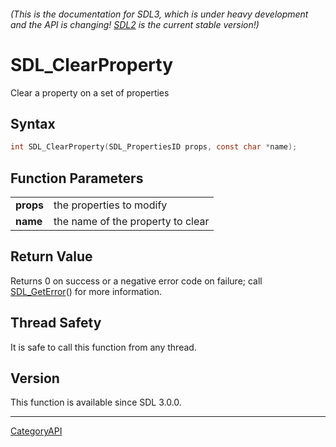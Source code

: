 ###### (This is the documentation for SDL3, which is under heavy development and the API is changing! [SDL2](https://wiki.libsdl.org/SDL2/) is the current stable version!)
# SDL_ClearProperty

Clear a property on a set of properties 

## Syntax

```c
int SDL_ClearProperty(SDL_PropertiesID props, const char *name);

```

## Function Parameters

|               |                                   |
| ------------- | --------------------------------- |
| **props**     | the properties to modify          |
| **name**      | the name of the property to clear |

## Return Value

Returns 0 on success or a negative error code on failure; call
[SDL_GetError](SDL_GetError)() for more information.

## Thread Safety

It is safe to call this function from any thread.

## Version

This function is available since SDL 3.0.0.

----
[CategoryAPI](CategoryAPI)

